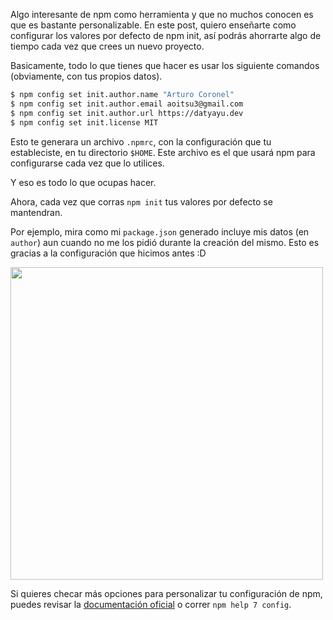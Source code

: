 [//]: # (title   - Personaliza tu npm init )
[//]: # (tags    - node, npm               )
[//]: # (id      - 22                      )
[//]: # (date    - 2016.08.10              )
[//]: # (url     - personaliza-tu-npm-init )
[//]: # (excerpt - Algo interesante de npm como herramienta y que no muchos conocen es que es bastante personalizable. En este post, quiero enseñarte como configurar lo valores por defecto de npm init, así podrás ahorrarte algo de tiempo cada vez que crees un nuevo proyecto.)

Algo interesante de npm como herramienta y que no muchos conocen es que es bastante personalizable. En este post, quiero enseñarte como configurar los valores por defecto de npm init, así podrás ahorrarte algo de tiempo cada vez que crees un nuevo proyecto.

Basicamente, todo lo que tienes que hacer es usar los siguiente comandos (obviamente, con tus propios datos).

```bash
$ npm config set init.author.name "Arturo Coronel"
$ npm config set init.author.email aoitsu3@gmail.com
$ npm config set init.author.url https://datyayu.dev
$ npm config set init.license MIT
```

Esto te generara un archivo `.npmrc`, con la configuración que tu estableciste, en tu directorio `$HOME`. Este archivo es el que usará npm para configurarse cada vez que lo utilices.

Y eso es todo lo que ocupas hacer.

Ahora, cada vez que corras `npm init` tus valores por defecto se mantendran.

Por ejemplo, mira como mi `package.json` generado incluye mis datos (en `author`) aun cuando no me los pidió durante la creación del mismo. Esto es gracias a la configuración que hicimos antes :D

<img src="https://s3-us-west-1.amazonaws.com/datyayu-xyz/blog/images/022-1-npm-init.jpg" width="500px" />

Si quieres checar más opciones para personalizar tu configuración de npm, puedes revisar la [documentación oficial](https://docs.npmjs.com/misc/config) o correr `npm help 7 config`.

